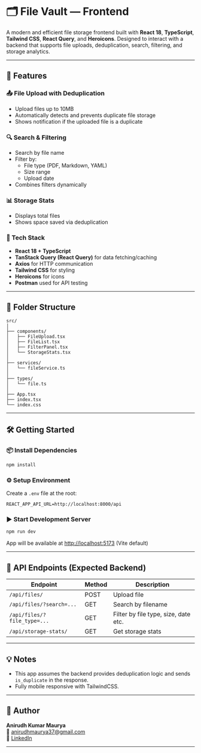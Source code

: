 # 🗂️ File Vault — Frontend

A modern and efficient file storage frontend built with **React 18**, **TypeScript**, **Tailwind CSS**, **React Query**, and **Heroicons**. Designed to interact with a backend that supports file uploads, deduplication, search, filtering, and storage analytics.

---

## 🚀 Features

### 📤 File Upload with Deduplication
- Upload files up to 10MB
- Automatically detects and prevents duplicate file storage
- Shows notification if the uploaded file is a duplicate

### 🔍 Search & Filtering
- Search by file name
- Filter by:
  - File type (PDF, Markdown, YAML)
  - Size range
  - Upload date
- Combines filters dynamically

### 📊 Storage Stats
- Displays total files
- Shows space saved via deduplication

### 🧰 Tech Stack
- **React 18 + TypeScript**
- **TanStack Query (React Query)** for data fetching/caching
- **Axios** for HTTP communication
- **Tailwind CSS** for styling
- **Heroicons** for icons
- **Postman** used for API testing

---

## 📂 Folder Structure

```
src/
│
├── components/
│   ├── FileUpload.tsx
│   ├── FileList.tsx
│   ├── FilterPanel.tsx
│   └── StorageStats.tsx
│
├── services/
│   └── fileService.ts
│
├── types/
│   └── file.ts
│
├── App.tsx
├── index.tsx
└── index.css
```

---

## 🛠️ Getting Started

### 📦 Install Dependencies
```bash
npm install
```

### ⚙️ Setup Environment
Create a `.env` file at the root:
```
REACT_APP_API_URL=http://localhost:8000/api
```

### ▶️ Start Development Server
```bash
npm run dev
```

App will be available at [http://localhost:5173](http://localhost:5173) (Vite default)

---

## 🧪 API Endpoints (Expected Backend)

| Endpoint                        | Method | Description                          |
|--------------------------------|--------|--------------------------------------|
| `/api/files/`                  | POST   | Upload file                          |
| `/api/files/?search=...`       | GET    | Search by filename                   |
| `/api/files/?file_type=...`    | GET    | Filter by file type, size, date etc. |
| `/api/storage-stats/`          | GET    | Get storage stats                    |

---

## 💡 Notes
- This app assumes the backend provides deduplication logic and sends `is_duplicate` in the response.
- Fully mobile responsive with TailwindCSS.

---

## 🙌 Author

**Anirudh Kumar Maurya**  
📧 anirudhmaurya37@gmail.com  
🔗 [LinkedIn](https://www.linkedin.com/in/anirudh-maurya-509a73141/)

---

